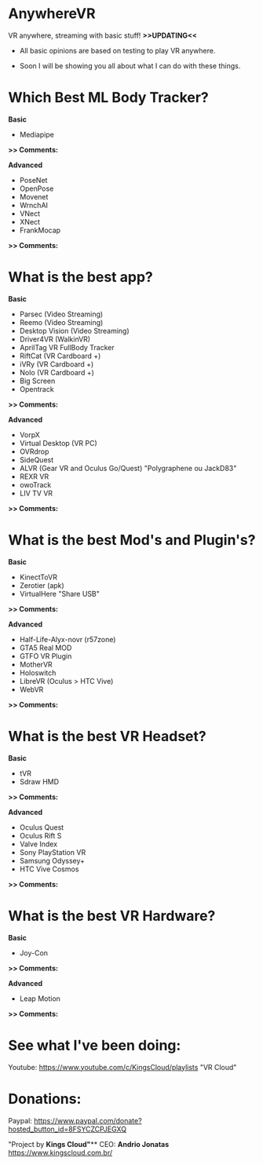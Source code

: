 # AnywhereVR
VR anywhere, streaming with basic stuff! **>>UPDATING<<**

- All basic opinions are based on testing to play VR anywhere.

- Soon I will be showing you all about what I can do with these things.

# Which Best ML Body Tracker?

**Basic**
- Mediapipe

**>> Comments:**

**Advanced**
- PoseNet
- OpenPose
- Movenet
- WrnchAI
- VNect
- XNect
- FrankMocap

**>> Comments:**

# What is the best app?
**Basic**
- Parsec (Video Streaming)
- Reemo (Video Streaming)
- Desktop Vision (Video Streaming)
- Driver4VR (WalkinVR)
- AprilTag VR FullBody Tracker
- RiftCat (VR Cardboard +)
- iVRy (VR Cardboard +)
- Nolo (VR Cardboard +)
- Big Screen
- Opentrack

**>> Comments:**

**Advanced**
- VorpX
- Virtual Desktop (VR PC)
- OVRdrop
- SideQuest
- ALVR (Gear VR and Oculus Go/Quest) "Polygraphene ou JackD83"
- REXR VR
- owoTrack
- LIV TV VR

**>> Comments:**

# What is the best Mod's and Plugin's?
**Basic**
- KinectToVR
- Zerotier (apk)
- VirtualHere "Share USB"

**>> Comments:**

**Advanced**
- Half-Life-Alyx-novr (r57zone)
- GTA5 Real MOD
- GTFO VR Plugin
- MotherVR
- Holoswitch
- LibreVR (Oculus > HTC Vive)
- WebVR

**>> Comments:**

# What is the best VR Headset?

**Basic**
- tVR
- Sdraw HMD

**>> Comments:**

**Advanced**
- Oculus Quest
- Oculus Rift S
- Valve Index
- Sony PlayStation VR
- Samsung Odyssey+
- HTC Vive Cosmos

**>> Comments:**

# What is the best VR Hardware?

**Basic**
- Joy-Con

**>> Comments:**

**Advanced**
- Leap Motion

**>> Comments:**

# See what I've been doing:
Youtube: https://www.youtube.com/c/KingsCloud/playlists "VR Cloud"

# Donations:
Paypal: https://www.paypal.com/donate?hosted_button_id=8FSYCZCPJEGXQ

"Project by **Kings Cloud"****
CEO: **Andrio Jonatas**
https://www.kingscloud.com.br/
